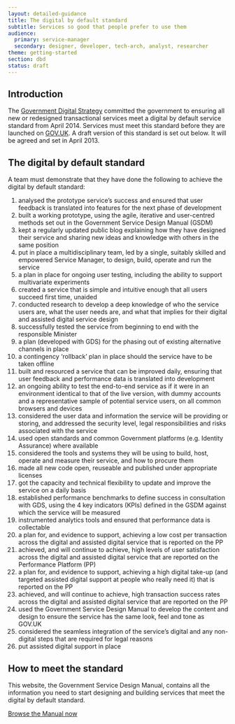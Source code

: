 ```yaml
---
layout: detailed-guidance
title: The digital by default standard
subtitle: Services so good that people prefer to use them
audience:
  primary: service-manager
  secondary: designer, developer, tech-arch, analyst, researcher
theme: getting-started
section: dbd
status: draft
---
```


## Introduction

The [Government Digital Strategy](http://publications.cabinetoffice.gov.uk/digital/strategy/) committed the government to ensuring all new or redesigned transactional services meet a digital by default service standard from April 2014. Services must meet this standard before they are launched on [GOV.UK](http://gov.uk). A draft version of this standard is set out below. It will be agreed and set in April 2013.


## The digital by default standard

A team must demonstrate that they have done the following to achieve the digital by default standard:

1. analysed the prototype service’s success and ensured that user feedback is translated into features for the next phase of development
2. built a working prototype, using the agile, iterative and user-centred methods set out in the Government Service Design Manual (GSDM)
3. kept a regularly updated public blog explaining how they have designed their service and sharing new ideas and knowledge with others in the same position
4. put in place a multidisciplinary team, led by a single, suitably skilled and empowered Service Manager, to design, build, operate and run the service
5. a plan in place for ongoing user testing, including the ability to support multivariate experiments
6. created a service that is simple and intuitive enough that all users succeed first time, unaided
7. conducted research to develop a deep knowledge of who the service users are, what the user needs are, and what that implies for their digital and assisted digital service design 
8. successfully tested the service from beginning to end with the responsible Minister
9. a plan (developed with GDS) for the phasing out of existing alternative channels in place
10. a contingency ‘rollback’ plan in place should the service have to be taken offline
11. built and resourced a service that can be improved daily, ensuring that user feedback and performance data is translated into development
12. an ongoing ability to test the end-to-end service as if it were in an environment identical to that of the live version, with dummy accounts and a representative sample of potential service users, on all common browsers and devices
13. considered the user data and information the service will be providing or storing, and addressed the security level, legal responsibilities and risks associated with the service
14. used open standards and common Government platforms (e.g. Identity Assurance) where available 
15. considered the tools and systems they will be using to build, host, operate and measure their service, and how to procure them
16. made all new code open, reuseable and published under appropriate licenses 
17. got the capacity and technical flexibility to update and improve the service on a daily basis
18. established performance benchmarks to define success in consultation with GDS, using the 4 key indicators (KPIs) defined in the GSDM against which the service will be measured 
19. instrumented analytics tools and ensured that performance data is collectable
20. a plan for, and evidence to support, achieving a low cost per transaction across the digital and assisted digital service that is reported on the PP
21. achieved, and will continue to achieve, high levels of user satisfaction across the digital and assisted digital service that are reported on the Performance Platform (PP)
22. a plan for, and evidence to support, achieving a high digital take-up (and targeted assisted digital support at people who really need it) that is reported on the PP
23. achieved, and will continue to achieve, high transaction success rates across the digital and assisted digital service that are reported on the PP
24. used the Government Service Design Manual to develop the content and design to ensure the service has the same look, feel and tone as GOV.UK
25. considered the seamless integration of the service’s digital and any non-digital steps that are required for legal reasons
26. put assisted digital support in place 

## How to meet the standard

This website, the Government Service Design Manual, contains all the information you need to start designing and building services that meet the digital by default standard.

[Browse the Manual now](/service-manual/browse)

